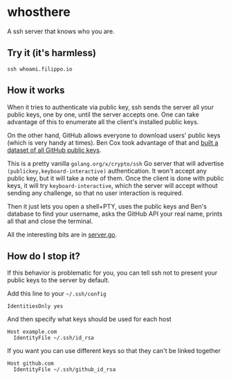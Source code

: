 # whosthere
A ssh server that knows who you are.

## Try it (it's harmless)

```
ssh whoami.filippo.io
```

## How it works

When it tries to authenticate via public key, ssh sends the server all your public keys, one by one, until the server accepts one. One can take advantage of this to enumerate all the client's installed public keys.

On the other hand, GitHub allows everyone to download users' public keys (which is very handy at times). Ben Cox took advantage of that and [built a dataset of all GitHub public keys](https://blog.benjojo.co.uk/post/auditing-github-users-keys).

This is a pretty vanilla `golang.org/x/crypto/ssh` Go server that will advertise `(publickey,keyboard-interactive)` authentication. It won't accept any public key, but it will take a note of them. Once the client is done with public keys, it will try `keyboard-interactive`, which the server will accept without sending any challenge, so that no user interaction is required.

Then it just lets you open a shell+PTY, uses the public keys and Ben's database to find your username, asks the GitHub API your real name, prints all that and close the terminal.  

All the interesting bits are in [server.go](https://github.com/FiloSottile/whosthere/blob/master/src/ssherver/server.go).

## How do I stop it?

If this behavior is problematic for you, you can tell ssh not to present your public keys to the server by default.

Add this line to your `~/.ssh/config`

```
IdentitiesOnly yes
```

And then specify what keys should be used for each host

```
Host example.com
  IdentityFile ~/.ssh/id_rsa
```

If you want you can use different keys so that they can't be linked together

```
Host github.com
  IdentityFile ~/.ssh/github_id_rsa
```
